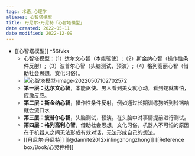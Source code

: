 ```yaml
---
tags: 术语,心理学
aliases: 心智塔模型
title: 丹尼尔·丹尼特「心智塔模型」
date created: 2022-05-11
date modified: 2022-12-09
---
```


- [[心智塔模型]] ^56fvks
	 - 心智塔模型：（1）达尔文心智（本能驱使）;（2）斯金纳心智（操作性条件反射）;（3）波普尔心智（头脑测试，预演）;（4）格列高丽心智（借助社会思想，文化习俗）。
	 - ![心智塔模型-image-20220507102702572](https://xxpic.oss-cn-qingdao.aliyuncs.com/pic/image-20220507102702572.png)
	 - **第一层：达尔文心智**，本能驱使。男人看到美女就心动，看到蛇就害怕，应激反应。
	 - **第二层：斯金纳心智**，操作性条件反射，例如通过长期训练狗听到铃铛响就会流口水
	 - **第三层：波普尔心智**，头脑测试，预演。在头脑中对事情提前进行测试。
	 - **第四层：格列高利心智**，借助社会思想，文化习俗，机器人不可怕的原因在于机器人之间无法形成有效对话，无法形成自己的想法。
	 - [[丹尼尔·丹尼特]] [[@dannite2012xinlingzhongzhong]] [[Reference box/Book/心灵种种]]
